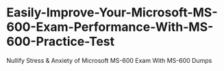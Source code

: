 # Easily-Improve-Your-Microsoft-MS-600-Exam-Performance-With-MS-600-Practice-Test
Nullify Stress &amp; Anxiety of Microsoft MS-600 Exam With MS-600 Dumps
